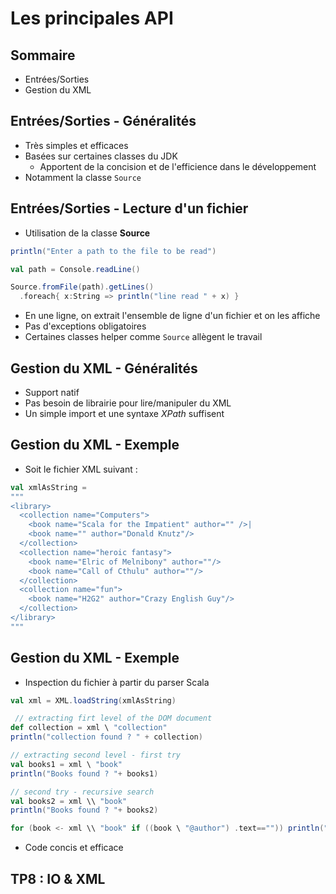 # Les principales API

<!-- .slide: class="page-title" -->



## Sommaire

- Entrées/Sorties
- Gestion du XML



## Entrées/Sorties - Généralités

- Très simples et efficaces
- Basées sur certaines classes du JDK
  - Apportent de la concision et de l'efficience dans le développement
- Notamment la classe `Source`



## Entrées/Sorties - Lecture d'un fichier

- Utilisation de la classe **Source**

```scala
println("Enter a path to the file to be read")

val path = Console.readLine()

Source.fromFile(path).getLines()
  .foreach{ x:String => println("line read " + x) }
```

- En une ligne, on extrait l'ensemble de ligne d'un fichier et on les affiche
- Pas d'exceptions obligatoires
- Certaines classes helper comme `Source` allègent le travail



## Gestion du XML - Généralités

- Support natif
- Pas besoin de librairie pour lire/manipuler du XML
- Un simple import et une syntaxe *XPath* suffisent



## Gestion du XML - Exemple

- Soit le fichier XML suivant :

```scala
val xmlAsString =
"""
<library>
  <collection name="Computers">
    <book name="Scala for the Impatient" author="" />|
    <book name="" author="Donald Knutz"/>
  </collection>
  <collection name="heroic fantasy">
    <book name="Elric of Melnibony" author=""/>
    <book name="Call of Cthulu" author=""/>
  </collection>
  <collection name="fun">
    <book name="H2G2" author="Crazy English Guy"/>
  </collection>
</library>
"""
```



## Gestion du XML - Exemple

- Inspection du fichier à partir du parser Scala

```scala
val xml = XML.loadString(xmlAsString)

 // extracting firt level of the DOM document
def collection = xml \ "collection"
println("collection found ? " + collection)

// extracting second level - first try
val books1 = xml \ "book"
println("Books found ? "+ books1)

// second try - recursive search
val books2 = xml \\ "book"
println("Books found ? "+ books2)

for (book <- xml \\ "book" if ((book \ "@author") .text=="")) println("Unknown author book is = " + book )
```

- Code concis et efficace



## TP8 : IO & XML

<!-- .slide: class="page-tp8" -->
